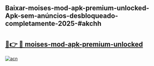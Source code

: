 ## Baixar-moises-mod-apk-premium-unlocked-Apk-sem-anúncios-desbloqueado-completamente-2025-#akchh

# <h2><a href="https://ainizakaria.my?title=moises-mod-apk-premium-unlocked&ref=20M">🔗👉 🔴 moises-mod-apk-premium-unlocked</a></h2>

[![acn](https://github.com/user-attachments/assets/0f9c940e-d8b0-45ae-aac7-cd30a18b3e1c)](https://ainizakaria.my?title=moises-mod-apk-premium-unlocked&ref=20M)

